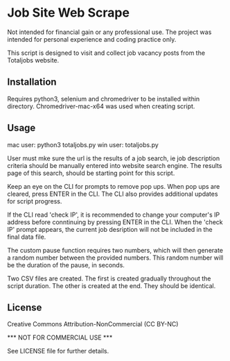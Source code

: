 # Job Site Web Scrape

Not intended for financial gain or any professional use. The project was intended for personal experience and coding practice only.

This script is designed to visit and collect job vacancy posts from the Totaljobs website. 

## Installation
Requires python3, selenium and chromedriver to be installed within directory. Chromedriver-mac-x64 was used when creating script.

## Usage
mac user: python3 totaljobs.py
win user: totaljobs.py

User must mke sure the url is the results of a job search, ie job description criteria should be manually entered into website search engine. The results page of this search, should be starting point for this script.

Keep an eye on the CLI for prompts to remove pop ups. When pop ups are cleared, press ENTER in the CLI. The CLI also provides additional updates for script progress. 

If the CLI read 'check IP', it is recommended to change your computer's IP address before conntinuing by pressing ENTER in the CLI. When the 'check IP' prompt appears, the current job desription will not be included in the final data file.

The custom pause function requires two numbers, which will then generate a random number between the provided numbers. This random number will be the duration of the pause, in seconds.

Two CSV files are created. The first is created gradually throughout the script duration. The other is created at the end. They should be identical.

## License
Creative Commons Attribution-NonCommercial (CC BY-NC)

*** NOT FOR COMMERCIAL USE ***

See LICENSE file for further details.